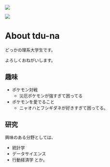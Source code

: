 ![](https://komarev.com/ghpvc/?username=tdu-na&color=brightgreen)

![](http://github-profile-summary-cards.vercel.app/api/cards/profile-details?username=tdu-na&theme=solarized_dark)
# About tdu-na

どっかの理系大学生です。

よろしくおねがいします。

## 趣味
- ポケモン対戦
    - 災厄ポケモンが強すぎて困ってる
- ポケモンを愛でること
    - ニャオハとフシギダネが好きすぎて困ってる。

## 研究
興味のある分野としては、
- 統計学
- データサイエンス
- 行動経済学
とか。

